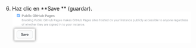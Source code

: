  6. Haz clic en **Save ** (guardar). ![Save button](/assets/images/enterprise/business-accounts/pages-policies-save-button.png)
